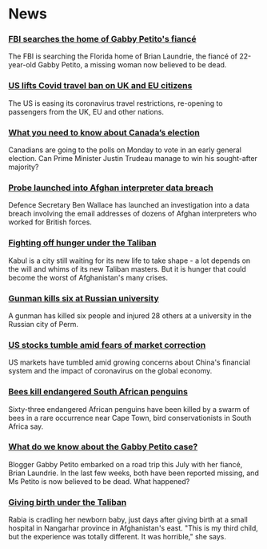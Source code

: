 # News
### [FBI searches the home of Gabby Petito's fiancé](https://www.bbc.com/news/world-us-canada-58629194)
The FBI is searching the Florida home of Brian Laundrie, the fiancé of 22-year-old Gabby Petito, a missing woman now believed to be dead.
### [US lifts Covid travel ban on UK and EU citizens](https://www.bbc.com/news/world-us-canada-58628491)
The US is easing its coronavirus travel restrictions, re-opening to passengers from the UK, EU and other nations. 
### [What you need to know about Canada’s election](https://www.bbc.com/news/world-us-canada-58573882)
Canadians are going to the polls on Monday to vote in an early general election. Can Prime Minister Justin Trudeau manage to win his sought-after majority? 
### [Probe launched into Afghan interpreter data breach](https://www.bbc.com/news/uk-58629592)
Defence Secretary Ben Wallace has launched an investigation into a data breach involving the email addresses of dozens of Afghan interpreters who worked for British forces.
### [Fighting off hunger under the Taliban](https://www.bbc.com/news/world-asia-58624998)
Kabul is a city still waiting for its new life to take shape - a lot depends on the will and whims of its new Taliban masters. But it is hunger that could become the worst of Afghanistan's many crises.
### [Gunman kills six at Russian university](https://www.bbc.com/news/world-europe-58623160)
A gunman has killed six people and injured 28 others at a university in the Russian city of Perm. 
### [US stocks tumble amid fears of market correction](https://www.bbc.com/news/business-58632681)
US markets have tumbled amid growing concerns about China's financial system and the impact of coronavirus on the global economy. 
### [Bees kill endangered South African penguins](https://www.bbc.com/news/world-africa-58622482)
Sixty-three endangered African penguins have been killed by a swarm of bees in a rare occurrence near Cape Town, bird conservationists in South Africa say.
### [What do we know about the Gabby Petito case?](https://www.bbc.com/news/world-us-canada-58629192)
Blogger Gabby Petito embarked on a road trip this July with her fiancé, Brian Laundrie. In the last few weeks, both have been reported missing, and Ms Petito is now believed to be dead. What happened?
### [Giving birth under the Taliban](https://www.bbc.com/news/world-asia-58585323)
Rabia is cradling her newborn baby, just days after giving birth at a small hospital in Nangarhar province in Afghanistan's east. "This is my third child, but the experience was totally different. It was horrible," she says.
